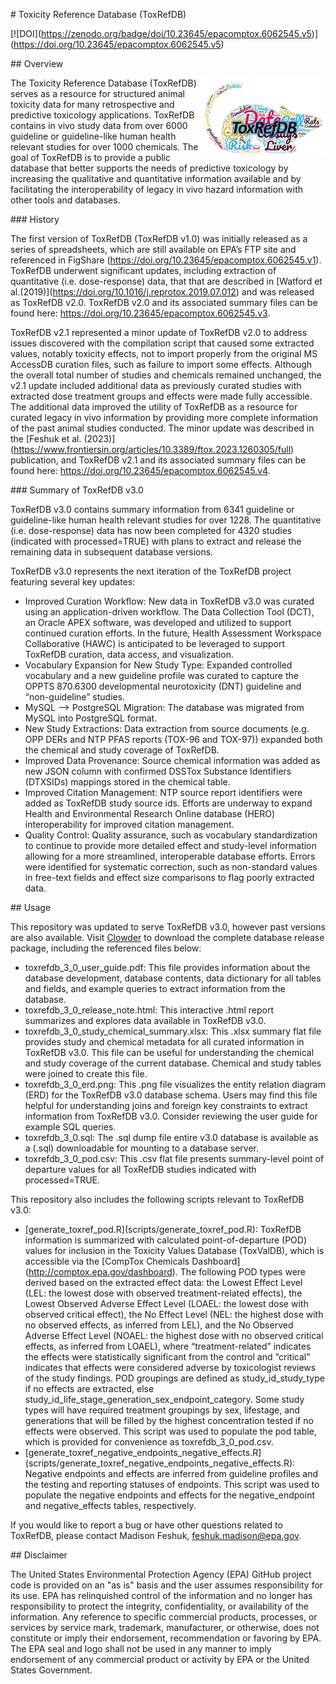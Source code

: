 \# Toxicity Reference Database (ToxRefDB)



\[!\[DOI](https://zenodo.org/badge/doi/10.23645/epacomptox.6062545.v5)](https://doi.org/10.23645/epacomptox.6062545.v5)



\## Overview



<a href="https://www.epa.gov/comptox-tools/downloadable-computational-toxicology-data#AT"><img src="img/toxrefdb.png" width="200" align="right" /></a>



The Toxicity Reference Database (ToxRefDB) serves as a resource for structured animal toxicity data for many retrospective and predictive toxicology applications. ToxRefDB contains in vivo study data from over 6000 guideline or guideline-like human health relevant studies for over 1000 chemicals. The goal of ToxRefDB is to provide a public database that better supports the needs of predictive toxicology by increasing the qualitative and quantitative information available and by facilitating the interoperability of legacy in vivo hazard information with other tools and databases.



\### History



The first version of ToxRefDB (ToxRefDB v1.0) was initially released as a series of spreadsheets, which are still available on EPA’s FTP site and referenced in FigShare (https://doi.org/10.23645/epacomptox.6062545.v1). ToxRefDB underwent significant updates, including extraction of quantitative (i.e. dose-response) data, that  that are described in \[Watford et al.(2019)](https://doi.org/10.1016/j.reprotox.2019.07.012) and was released as ToxRefDB v2.0. ToxRefDB v2.0 and its associated summary files can be found here: https://doi.org/10.23645/epacomptox.6062545.v3. 



ToxRefDB v2.1 represented a minor update of ToxRefDB v2.0 to address issues discovered with the compilation script that caused some extracted values, notably toxicity effects, not to import properly from the original MS AccessDB curation files, such as failure to import some effects. Although the overall total number of studies and chemicals remained unchanged, the v2.1 update included additional data as previously curated studies with extracted dose treatment groups and effects were made fully accessible. The additional data improved the utility of ToxRefDB as a resource for curated legacy in vivo information by providing more complete information of the past animal studies conducted. The minor update was described in the \[Feshuk et al. (2023)](https://www.frontiersin.org/articles/10.3389/ftox.2023.1260305/full) publication, and ToxRefDB v2.1 and its associated summary files can be found here: https://doi.org/10.23645/epacomptox.6062545.v4. 



\### Summary of ToxRefDB v3.0



ToxRefDB v3.0 contains summary information from 6341 guideline or guideline-like human health relevant studies for over 1228. The quantitative (i.e. dose-response) data has now been completed for 4320 studies (indicated with processed=TRUE) with plans to extract and release the remaining data in subsequent database versions.



ToxRefDB v3.0 represents the next iteration of the ToxRefDB project featuring several key updates:



* Improved Curation Workflow: New data in ToxRefDB v3.0 was curated using an application-driven workflow. The Data Collection Tool (DCT), an Oracle APEX software, was developed and utilized to support continued curation efforts. In the future, Health Assessment Workspace Collaborative (HAWC) is anticipated to be leveraged to support ToxRefDB curation, data access, and visualization.
* Vocabulary Expansion for New Study Type: Expanded controlled vocabulary and a new guideline profile was curated to capture the OPPTS 870.6300 developmental neurotoxicity (DNT) guideline and “non-guideline” studies.
* MySQL –> PostgreSQL Migration: The database was migrated from MySQL into PostgreSQL format.
* New Study Extractions: Data extraction from source documents (e.g. OPP DERs and NTP PFAS reports (TOX-96 and TOX-97)) expanded both the chemical and study coverage of ToxRefDB.
* Improved Data Provenance: Source chemical information was added as new JSON column with confirmed DSSTox Substance Identifiers (DTXSIDs) mappings stored in the chemical table.
* Improved Citation Management: NTP source report identifiers were added as ToxRefDB study source ids. Efforts are underway to expand Health and Environmental Research Online database (HERO) interoperability for improved citation management.
* Quality Control: Quality assurance, such as vocabulary standardization to continue to provide more detailed effect and study-level information allowing for a more streamlined, interoperable database efforts. Errors were identified for systematic correction, such as non-standard values in free-text fields and effect size comparisons to flag poorly extracted data.



\## Usage



This repository was updated to serve ToxRefDB v3.0, however past versions are also available. Visit [Clowder](https://clowder.edap-cluster.com/datasets/61147fefe4b0856fdc65639b#folderId=6850327be4b096bca8848301) to download the complete database release package, including the referenced files below:



* toxrefdb\_3\_0\_user\_guide.pdf: This file provides information about the database development, database contents, data dictionary for all tables and fields, and example queries to extract information from the database.
* toxrefdb\_3\_0\_release\_note.html: This interactive .html report summarizes and explores data available in ToxRefDB v3.0.
* toxrefdb\_3\_0\_study\_chemical\_summary.xlsx: This .xlsx summary flat file provides study and chemical metadata for all curated information in ToxRefDB v3.0. This file can be useful for understanding the chemical and study coverage of the current database. Chemical and study tables were joined to create this file.
* toxrefdb\_3\_0\_erd.png: This .png file visualizes the entity relation diagram (ERD) for the ToxRefDB v3.0 database schema. Users may find this file helpful for understanding joins and foreign key constraints to extract information from ToxRefDB v3.0. Consider reviewing the user guide for example SQL queries.
* toxrefdb\_3\_0.sql: The .sql dump file entire v3.0 database is available as a (.sql) downloadable for mounting to a database server. 
* toxrefdb\_3\_0\_pod.csv: This .csv flat file presents summary-level point of departure values for all ToxRefDB studies indicated with processed=TRUE.



This repository also includes the following scripts relevant to ToxRefDB v3.0: 



* \[generate\_toxref\_pod.R](scripts/generate\_toxref\_pod.R): ToxRefDB information is summarized with calculated point-of-departure (POD) values for inclusion in the Toxicity Values Database (ToxValDB), which is accessible via the \[CompTox Chemicals Dashboard](http://comptox.epa.gov/dashboard). The following POD types were derived based on the extracted effect data: the Lowest Effect Level (LEL: the lowest dose with observed treatment-related effects), the Lowest Observed Adverse Effect Level (LOAEL: the lowest dose with observed critical effect), the No Effect Level (NEL: the highest dose with no observed effects, as inferred from LEL), and the No Observed Adverse Effect Level (NOAEL: the highest dose with no observed critical effects, as inferred from LOAEL), where “treatment-related” indicates the effects were statistically significant from the control and “critical” indicates that effects were considered adverse by toxicologist reviews of the study findings. POD groupings are defined as study\_id\_study\_type if no effects are extracted, else study\_id\_life\_stage\_generation\_sex\_endpoint\_category. Some study types will have required treatment groupings by sex, lifestage, and generations that will be filled by the highest concentration tested if no effects were observed. This script was used to populate the pod table, which is provided for convenience as toxrefdb\_3\_0\_pod.csv. 
* \[generate\_toxref\_negative\_endpoints\_negative\_effects.R](scripts/generate\_toxref\_negative\_endpoints\_negative\_effects.R): Negative endpoints and effects are inferred from guideline profiles and the testing and reporting statuses of endpoints. This script was used to populate the negative endpoints and effects for the negative\_endpoint and negative\_effects tables, respectively.
  

If you would like to report a bug or have other questions related to ToxRefDB, please contact Madison Feshuk, [feshuk.madison@epa.gov](emailto:feshuk.madison@epa.gov).



\## Disclaimer



The United States Environmental Protection Agency (EPA) GitHub project code is provided on an "as is" basis and the user assumes responsibility for its use. EPA has relinquished control of the information and no longer has responsibility to protect the integrity, confidentiality, or availability of the information. Any reference to specific commercial products, processes, or services by service mark, trademark, manufacturer, or otherwise, does not constitute or imply their endorsement, recommendation or favoring by EPA. The EPA seal and logo shall not be used in any manner to imply endorsement of any commercial product or activity by EPA or the United States Government.

